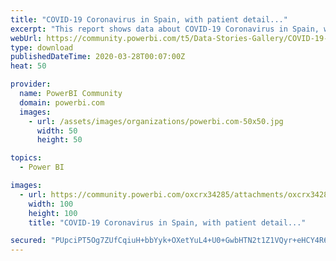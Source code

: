 ```yaml
---
title: "COVID-19 Coronavirus in Spain, with patient detail..."
excerpt: "This report shows data about COVID-19 Coronavirus in Spain, with patient details Gender and Age(-group). For more details, see my blog:"
webUrl: https://community.powerbi.com/t5/Data-Stories-Gallery/COVID-19-Coronavirus-in-Spain-with-patient-details-Gender-and/m-p/996350
type: download
publishedDateTime: 2020-03-28T00:07:00Z
heat: 50

provider:
  name: PowerBI Community
  domain: powerbi.com
  images:
    - url: /assets/images/organizations/powerbi.com-50x50.jpg
      width: 50
      height: 50

topics:
  - Power BI

images:
  - url: https://community.powerbi.com/oxcrx34285/attachments/oxcrx34285/DataStoriesGallery/3592/1/CorVirES2_tn.jpg
    width: 100
    height: 100
    title: "COVID-19 Coronavirus in Spain, with patient detail..."

secured: "PUpciPT5Og7ZUfCqiuH+bbYyk+OXetYuL4+U0+GwbHTN2t1Z1VQyr+eHCY4R6r5VIAc7Z+RRzV7N8K+qMPdDDv6gqaGb7deDjZE7nDW+hgbb8XoASd8MtnzxZr3b8CHnZJ4REhKvfAJygmpFl/XrPsqstTqNCXxbt7UlMuZo5yF4lXJcmEDwmURaU92M3vP+zx6pSnZhCv6YmV2VDYYrCp5Z8oapUa69kwv2vEyzWv9xSoIBcuKiLwqsbZ/5Pb0gO8qOcXbO17foz5//Wppgt6CLvaG0xVCROf4hAkbneL9x2M/6M4stqoO4Q3J/e0+ZBxKkRQ0ryzMNUbBXx+hrZRh5rjAB9EyBm5CEYlnVryEyaSzuOendSn1c87ketF4A;KsIrxbO6zF/qDubtNR3iCA=="
---
```


